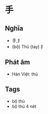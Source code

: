 # 手

## Nghĩa
* 手,扌
* (bộ) Thủ (tay) 扌

## Phát âm
* Hán Việt: thủ

## Tags
* bộ thủ
* bộ thủ 4 nét

<script>window.HANZI_FIELD='手';</script>
